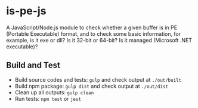 # is-pe-js
A JavaScript/Node.js module to check whether a given buffer is in PE (Portable Executable) format, and to check some basic information, for example, is it exe or dll? Is it 32-bit or 64-bit? Is it managed (Microsoft .NET executable)?

## Build and Test

* Build source codes and tests: `gulp` and check output at `./out/built`
* Build npm package: `gulp dist` and check output at `./out/dist`
* Clean up all outputs: `gulp clean`
* Run tests: `npm test` or `jest`